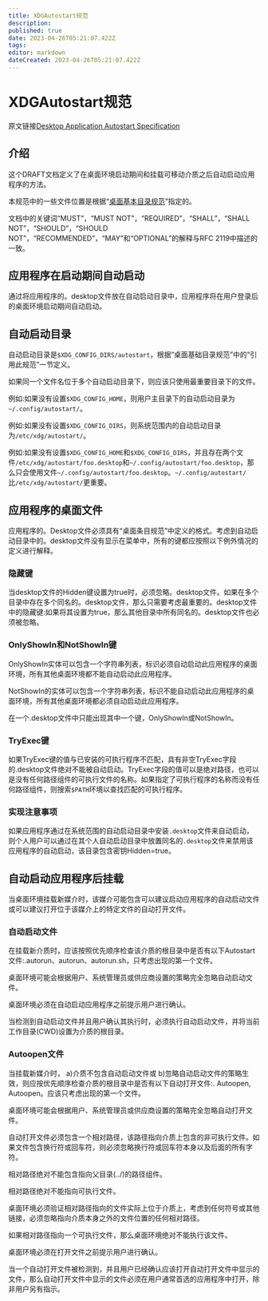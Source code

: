 ```yaml
---
title: XDGAutostart规范
description: 
published: true
date: 2023-04-26T05:21:07.422Z
tags: 
editor: markdown
dateCreated: 2023-04-26T05:21:07.422Z
---
```


# XDGAutostart规范

原文链接[Desktop Application Autostart Specification](https://specifications.freedesktop.org/autostart-spec/autostart-spec-0.5.html)

## 介绍

这个DRAFT文档定义了在桌面环境启动期间和挂载可移动介质之后自动启动应用程序的方法。

本规范中的一些文件位置是根据“[桌面基本目录规范](https://specifications.freedesktop.org/basedir-spec/)”指定的。

文档中的关键词“MUST”，“MUST NOT”，“REQUIRED”，“SHALL”，“SHALL NOT”，“SHOULD”，“SHOULD NOT”，“RECOMMENDED”，“MAY”和“OPTIONAL”的解释与RFC 2119中描述的一致。

## 应用程序在启动期间自动启动

通过将应用程序的。desktop文件放在自动启动目录中，应用程序将在用户登录后的桌面环境启动期间自动启动。

## 自动启动目录

自动启动目录是`$XDG_CONFIG_DIRS/autostart`，根据“桌面基础目录规范”中的“引用此规范”一节定义。

如果同一个文件名位于多个自动启动目录下，则应该只使用最重要目录下的文件。

例如:如果没有设置`$XDG_CONFIG_HOME`，则用户主目录下的自动启动目录为`~/.config/autostart/`。

例如:如果没有设置`$XDG_CONFIG_DIRS`，则系统范围内的自动启动目录为`/etc/xdg/autostart/`。

例如:如果没有设置`$XDG_CONFIG_HOME`和`$XDG_CONFIG_DIRS`，并且存在两个文件`/etc/xdg/autostart/foo.desktop`和`~/.config/autostart/foo.desktop`，那么只会使用文件`~/.config/autostart/foo.desktop`。`~/.config/autostart/`比`/etc/xdg/autostart/`更重要。

## 应用程序的桌面文件

应用程序的。Desktop文件必须具有“桌面条目规范”中定义的格式。考虑到自动启动目录中的。desktop文件没有显示在菜单中，所有的键都应按照以下例外情况的定义进行解释。

### 隐藏键

当desktop文件的Hidden键设置为true时，必须忽略。desktop文件。如果在多个目录中存在多个同名的。desktop文件，那么只需要考虑最重要的。desktop文件中的隐藏键:如果将其设置为true，那么其他目录中所有同名的。desktop文件也必须被忽略。

### OnlyShowIn和NotShowIn键

OnlyShowIn实体可以包含一个字符串列表，标识必须自动启动此应用程序的桌面环境，所有其他桌面环境都不能自动启动此应用程序。

NotShowIn的实体可以包含一个字符串列表，标识不能自动启动此应用程序的桌面环境，所有其他桌面环境都必须自动启动此应用程序。

在一个.desktop文件中只能出现其中一个键，OnlyShowIn或NotShowIn。

### TryExec键

如果TryExec键的值与已安装的可执行程序不匹配，具有非空TryExec字段的.desktop文件绝对不能被自动启动。TryExec字段的值可以是绝对路径，也可以是没有任何路径组件的可执行文件的名称。如果指定了可执行程序的名称而没有任何路径组件，则搜索`$PATH`环境以查找匹配的可执行程序。

### 实现注意事项

如果应用程序通过在系统范围的自动启动目录中安装`.desktop`文件来自动启动，则个人用户可以通过在其个人自动启动目录中放置同名的`.desktop`文件来禁用该应用程序的自动启动，该目录包含密钥Hidden=true。

## 自动启动应用程序后挂载

当桌面环境挂载新媒介时，该媒介可能包含可以建议启动应用程序的自动启动文件或可以建议打开位于该媒介上的特定文件的自动打开文件。

### 自动启动文件

在挂载新介质时，应该按照优先顺序检查该介质的根目录中是否有以下Autostart文件:.autorun、autorun、autorun.sh，只考虑出现的第一个文件。

桌面环境可能会根据用户、系统管理员或供应商设置的策略完全忽略自动启动文件。

桌面环境必须在自动启动应用程序之前提示用户进行确认。

当检测到自动启动文件并且用户确认其执行时，必须执行自动启动文件，并将当前工作目录(CWD)设置为介质的根目录。

### Autoopen文件

当挂载新媒介时，
a)介质不包含自动启动文件或
b)忽略自动启动文件的策略生效，则应按优先顺序检查介质的根目录中是否有以下自动打开文件:. Autoopen, Autoopen。应该只考虑出现的第一个文件。

桌面环境可能会根据用户、系统管理员或供应商设置的策略完全忽略自动打开文件。

自动打开文件必须包含一个相对路径，该路径指向介质上包含的非可执行文件。如果文件包含换行符或回车符，则必须忽略换行符或回车符本身以及后面的所有字符。

相对路径绝对不能包含指向父目录(../)的路径组件。

相对路径绝对不能指向可执行文件。

桌面环境必须验证相对路径指向的文件实际上位于介质上，考虑到任何符号或其他链接，必须忽略指向介质本身之外的文件位置的任何相对路径。

如果相对路径指向一个可执行文件，那么桌面环境绝对不能执行该文件。

桌面环境必须在打开文件之前提示用户进行确认。

当一个自动打开文件被检测到，并且用户已经确认应该打开自动打开文件中显示的文件，那么自动打开文件中显示的文件必须在用户通常首选的应用程序中打开，除非用户另有指示。